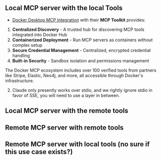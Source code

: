 ## ⁠Local MCP server with the local Tools

- [Docker Desktop MCP Integration](https://www.docker.com/blog/introducing-docker-mcp-catalog-and-toolkit/) with their **MCP Toolkit** provides:

1. **Centralized Discovery** - A trusted hub for discovering MCP tools integrated into Docker Hub
2. **Containerized Deployment** - Run MCP servers as containers without complex setup
3. **Secure Credential Management** - Centralized, encrypted credential handling
4. **Built-in Security** - Sandbox isolation and permissions management

The Docker MCP ecosystem includes over 100 verified tools from partners like Stripe, Elastic, Neo4j, and more, all accessible through Docker's infrastructure.

2. Claude only presently works over stdio, and we rightly ignore stdio in favor of SSE, you will need to use a layer in between.

## Local MCP server with the remote tools

## Remote MCP server with remote tools

## ⁠Remote MCP server with local tools (no sure if this use case exists?)
